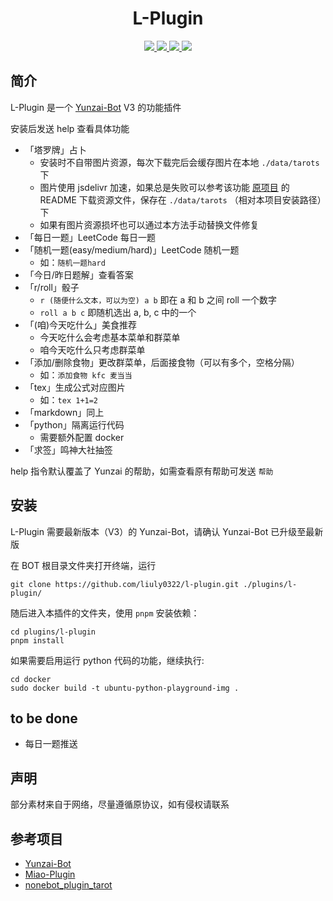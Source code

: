 <div align="center">
  
# L-Plugin

</div>

<p align="center">

  <a href="https://github.com/liuly0322/l-plugin/blob/main/LICENSE">
    <img src="https://img.shields.io/github/license/liuly0322/l-plugin?color=blue">
  </a>

  <a href="https://github.com/Le-niao/Yunzai-Bot">
    <img src="https://img.shields.io/badge/Yunzai-3.0.0+-orange">
  </a>

  <a href="https://github.com/liuly0322/l-plugin/actions/workflows/test.yml">
    <img src="https://github.com/liuly0322/l-plugin/actions/workflows/test.yml/badge.svg?branch=main">
  </a>

  <a href="https://www.codefactor.io/repository/github/liuly0322/l-plugin">
    <img src="https://img.shields.io/codefactor/grade/github/liuly0322/l-plugin/main">
  </a>

</p>

## 简介

L-Plugin 是一个 [Yunzai-Bot](https://github.com/Le-niao/Yunzai-Bot) V3 的功能插件

安装后发送 help 查看具体功能

- 「塔罗牌」占卜
  - 安装时不自带图片资源，每次下载完后会缓存图片在本地 `./data/tarots` 下
  - 图片使用 jsdelivr 加速，如果总是失败可以参考该功能 [原项目](https://github.com/MinatoAquaCrews/nonebot_plugin_tarot) 的 README 下载资源文件，保存在 `./data/tarots` （相对本项目安装路径）下
  - 如果有图片资源损坏也可以通过本方法手动替换文件修复
- 「每日一题」LeetCode 每日一题
- 「随机一题(easy/medium/hard)」LeetCode 随机一题
  - 如：`随机一题hard`
- 「今日/昨日题解」查看答案
- 「r/roll」骰子
  - `r (随便什么文本，可以为空) a b` 即在 a 和 b 之间 roll 一个数字
  - `roll a b c` 即随机选出 a, b, c 中的一个
- 「(咱)今天吃什么」美食推荐
  - 今天吃什么会考虑基本菜单和群菜单
  - 咱今天吃什么只考虑群菜单
- 「添加/删除食物」更改群菜单，后面接食物（可以有多个，空格分隔）
  - 如：`添加食物 kfc 麦当当`
- 「tex」生成公式对应图片
  - 如：`tex 1+1=2`
- 「markdown」同上
- 「python」隔离运行代码
  - 需要额外配置 docker
- 「求签」鸣神大社抽签

help 指令默认覆盖了 Yunzai 的帮助，如需查看原有帮助可发送 `帮助`

## 安装

L-Plugin 需要最新版本（V3）的 Yunzai-Bot，请确认 Yunzai-Bot 已升级至最新版

在 BOT 根目录文件夹打开终端，运行

```
git clone https://github.com/liuly0322/l-plugin.git ./plugins/l-plugin/
```

随后进入本插件的文件夹，使用 `pnpm` 安装依赖：

```
cd plugins/l-plugin
pnpm install
```

如果需要启用运行 python 代码的功能，继续执行:

```
cd docker
sudo docker build -t ubuntu-python-playground-img .
```

## to be done

- 每日一题推送

## 声明

部分素材来自于网络，尽量遵循原协议，如有侵权请联系

## 参考项目

- [Yunzai-Bot](https://github.com/Le-niao/Yunzai-Bot)
- [Miao-Plugin](https://github.com/yoimiya-kokomi/Miao-plugin)
- [nonebot_plugin_tarot](https://github.com/MinatoAquaCrews/nonebot_plugin_tarot)
